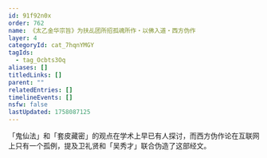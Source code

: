 ```yaml
---
id: 91f92n0x
order: 762
name: 《太乙金华宗旨》为扶乩团所招孤魂所作・以佛入道・西方伪作
layer: 4
categoryId: cat_7hqnYMGY
tagIds:
  - tag_Ocbts3Oq
aliases: []
titledLinks: []
parent: ""
relatedEntries: []
timelineEvents: []
nsfw: false
lastUpdated: 1758087125
---
```


「鬼仙法」和「套皮藏密」的观点在学术上早已有人探讨，而西方伪作论在互联网上只有一个孤例，提及卫礼贤和「吴秀才」联合伪造了这部经文。